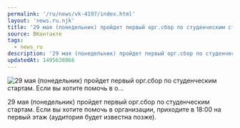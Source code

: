 ```yaml
---
permalink: '/ru/news/vk-4197/index.html'
layout: 'news.ru.njk'
title: '29 мая (понедельник) пройдет первый орг.сбор по студенческим стартам. Если вы хотите помочь в о…'
source: ВКонтакте
tags:
  - news_ru
description: '29 мая (понедельник) пройдет первый орг.сбор по студенческим стартам. Если вы хотите помочь в о…'
updatedAt: 1495638066
---
```

![29 мая (понедельник) пройдет первый орг.сбор по студенческим стартам. Если вы хотите помочь в о…](https://sun9-64.userapi.com/impf/c636624/v636624484/649f0/U4pKFUZw-F4.jpg?size=1280x809&quality=96&proxy=1&sign=87cb0303668b8ba865fd745c6553b338&c_uniq_tag=peHQqh-7Y1UslY5fKaHVUJCQTl7g4zieAgSg3HCeaSw&type=album)

29 мая (понедельник) пройдет первый орг.сбор по студенческим стартам. Если вы хотите помочь в организации, приходите в 18:00 на первый этаж (аудитория будет известна позже).
